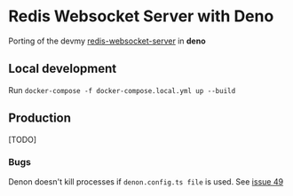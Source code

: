 # Redis Websocket Server with Deno
Porting of the devmy [redis-websocket-server](https://github.com/acadevmy/redis-websocket-server) in **deno**

## Local development

Run `docker-compose -f docker-compose.local.yml up --build`

## Production

[TODO]


### Bugs

Denon doesn't kill processes if `denon.config.ts file` is used. See [issue 49](https://github.com/denosaurs/denon/issues/49) 
